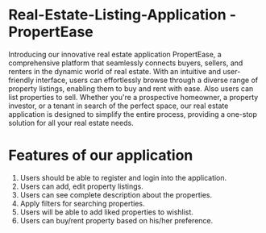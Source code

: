 # Real-Estate-Listing-Application - PropertEase


Introducing our innovative real estate application PropertEase, a comprehensive platform that seamlessly connects buyers, sellers, and renters in the dynamic world of real estate. With an intuitive and user-friendly interface, users can effortlessly browse through a diverse range of property listings, enabling them to buy and rent with ease. Also users can list properties to sell. Whether you're a prospective homeowner, a property investor, or a tenant in search of the perfect space, our real estate application is designed to simplify the entire process, providing a one-stop solution for all your real estate needs.


# Features of our application 

1. Users should be able to register and login into the application.
2. Users can add, edit property listings.
3. Users can see complete description about the properties.
4. Apply filters for searching properties.
5. Users will be able to add liked properties to wishlist.
6. Users can buy/rent property based on his/her preference.

